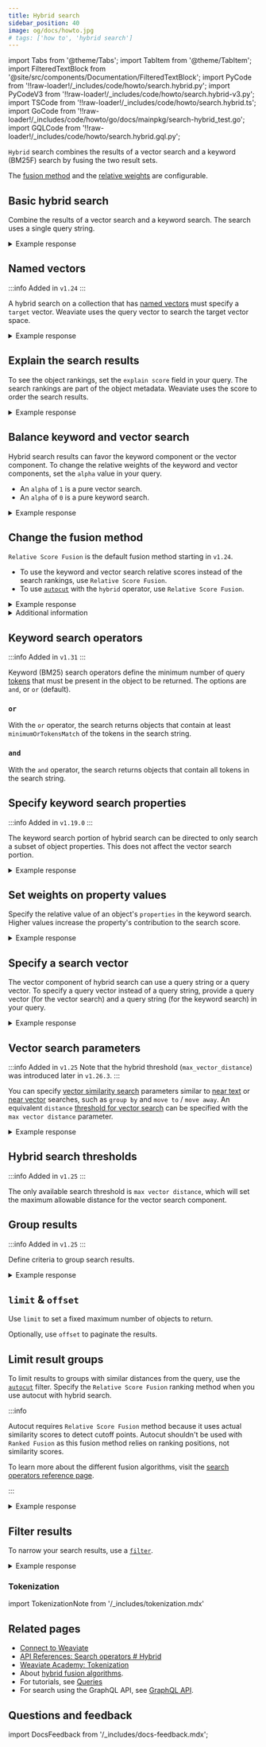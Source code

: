 ```yaml
---
title: Hybrid search
sidebar_position: 40
image: og/docs/howto.jpg
# tags: ['how to', 'hybrid search']
---
```


import Tabs from '@theme/Tabs';
import TabItem from '@theme/TabItem';
import FilteredTextBlock from '@site/src/components/Documentation/FilteredTextBlock';
import PyCode from '!!raw-loader!/_includes/code/howto/search.hybrid.py';
import PyCodeV3 from '!!raw-loader!/_includes/code/howto/search.hybrid-v3.py';
import TSCode from '!!raw-loader!/_includes/code/howto/search.hybrid.ts';
import GoCode from '!!raw-loader!/_includes/code/howto/go/docs/mainpkg/search-hybrid_test.go';
import GQLCode from '!!raw-loader!/_includes/code/howto/search.hybrid.gql.py';

`Hybrid` search combines the results of a vector search and a keyword (BM25F) search by fusing the two result sets.

The [fusion method](#change-the-fusion-method) and the [relative weights](#balance-keyword-and-vector-search) are configurable.

## Basic hybrid search

Combine the results of a vector search and a keyword search. The search uses a single query string.

<Tabs groupId="languages">
<TabItem value="py" label="Python">
<FilteredTextBlock
  text={PyCode}
  startMarker="# HybridBasicPython"
  endMarker="# END HybridBasicPython"
  language="python"
/>
</TabItem>


<TabItem value="js" label="JS/TS">
<FilteredTextBlock
  text={TSCode}
  startMarker="// searchHybridBasic"
  endMarker="// END searchHybridBasic"
  language="js"
/>
</TabItem>


<TabItem value="go" label="Go">
  <FilteredTextBlock
    text={GoCode}
    startMarker="// START Basic"
    endMarker="// END Basic"
    language="go"
  />
</TabItem>

<TabItem value="graphql" label="GraphQL">
<FilteredTextBlock
  text={PyCodeV3}
  startMarker="# HybridBasicGraphQL"
  endMarker="# END HybridBasicGraphQL"
  language="graphql"
/>
</TabItem>
</Tabs>

<details>
  <summary>Example response</summary>

The output is like this:

<FilteredTextBlock
  text={PyCodeV3}
  startMarker="# Expected HybridBasic results"
  endMarker="# END Expected HybridBasic results"
  language="json"
/>

</details>

## Named vectors

:::info Added in `v1.24`
:::

A hybrid search on a collection that has [named vectors](../config-refs/collections.mdx#named-vectors) must specify a `target` vector. Weaviate uses the query vector to search the target vector space.

<Tabs groupId="languages">
  <TabItem value="py" label="Python">
    <FilteredTextBlock
      text={PyCode}
      startMarker="# NamedVectorHybridPython"
      endMarker="# END NamedVectorHybridPython"
      language="python"
    />
  </TabItem>
  <TabItem value="js" label="JS/TS">
    <FilteredTextBlock
      text={TSCode}
      startMarker="// NamedVectorHybrid"
      endMarker="// END NamedVectorHybrid"
      language="ts"
    />
  </TabItem>
  <TabItem value="graphql" label="GraphQL">
    <FilteredTextBlock
      text={PyCodeV3}
      startMarker="# NamedVectorHybridGraphQL"
      endMarker="# END NamedVectorHybridGraphQL"
      language="graphql"
    />
  </TabItem>
</Tabs>

<details>
  <summary>Example response</summary>

The output is like this:

<FilteredTextBlock
  text={PyCodeV3}
  startMarker="# START Expected NamedVectorNearText results"
  endMarker="# END Expected NamedVectorNearText results"
  language="json"
/>

</details>

## Explain the search results

To see the object rankings, set the `explain score` field in your query. The search rankings are part of the object metadata. Weaviate uses the score to order the search results.

<Tabs groupId="languages">
<TabItem value="py" label="Python">
<FilteredTextBlock
  text={PyCode}
  startMarker="# HybridWithScorePython"
  endMarker="# END HybridWithScorePython"
  language="python"
/>
</TabItem>


<TabItem value="js" label="JS/TS">
<FilteredTextBlock
  text={TSCode}
  startMarker="// searchHybridWithScore"
  endMarker="// END searchHybridWithScore"
  language="js"
/>
</TabItem>


<TabItem value="go" label="Go">
    <FilteredTextBlock
      text={GoCode}
      startMarker="// START WithScore"
      endMarker="// END WithScore"
      language="go"
    />
  </TabItem>

<TabItem value="graphql" label="GraphQL">
<FilteredTextBlock
  text={PyCodeV3}
  startMarker="# HybridWithScoreGraphQL"
  endMarker="# END HybridWithScoreGraphQL"
  language="graphql"
/>
</TabItem>
</Tabs>

<details>
  <summary>Example response</summary>

The output is like this:

<FilteredTextBlock
  text={PyCodeV3}
  startMarker="# Expected HybridWithScore results"
  endMarker="# END Expected HybridWithScore results"
  language="json"
/>

</details>

## Balance keyword and vector search

Hybrid search results can favor the keyword component or the vector component. To change the relative weights of the keyword and vector components, set the `alpha` value in your query.

- An `alpha` of `1` is a pure vector search.
- An `alpha` of `0` is a pure keyword search.

<Tabs groupId="languages">
<TabItem value="py" label="Python">
<FilteredTextBlock
  text={PyCode}
  startMarker="# HybridWithAlphaPython"
  endMarker="# END HybridWithAlphaPython"
  language="python"
/>
</TabItem>


<TabItem value="js" label="JS/TS">
<FilteredTextBlock
  text={TSCode}
  startMarker="// searchHybridWithAlpha"
  endMarker="// END searchHybridWithAlpha"
  language="js"
/>
</TabItem>


<TabItem value="go" label="Go">
    <FilteredTextBlock
      text={GoCode}
      startMarker="// START WithAlpha"
      endMarker="// END WithAlpha"
      language="go"
    />
</TabItem>

<TabItem value="graphql" label="GraphQL">
<FilteredTextBlock
  text={PyCodeV3}
  startMarker="# HybridWithAlphaGraphQL"
  endMarker="# END HybridWithAlphaGraphQL"
  language="graphql"
/>
</TabItem>
</Tabs>

<details>
  <summary>Example response</summary>

The output is like this:

<FilteredTextBlock
  text={PyCodeV3}
  startMarker="# Expected HybridWithAlpha results"
  endMarker="# END Expected HybridWithAlpha results"
  language="json"
/>

</details>

## Change the fusion method

`Relative Score Fusion` is the default fusion method starting in `v1.24`.

- To use the keyword and vector search relative scores instead of the search rankings, use `Relative Score Fusion`.
- To use [`autocut`](../api/graphql/additional-operators.md#autocut) with the `hybrid` operator, use `Relative Score Fusion`.

<Tabs groupId="languages">
<TabItem value="py" label="Python">
<FilteredTextBlock
  text={PyCode}
  startMarker="# HybridWithFusionTypePython"
  endMarker="# END HybridWithFusionTypePython"
  language="python"
/>
</TabItem>


<TabItem value="js" label="JS/TS">
<FilteredTextBlock
  text={TSCode}
  startMarker="// searchHybridWithFusionType"
  endMarker="// END searchHybridWithFusionType"
  language="ts"
/>
</TabItem>


<TabItem value="go" label="Go">
    <FilteredTextBlock
      text={GoCode}
      startMarker="// START WithFusionType"
      endMarker="// END WithFusionType"
      language="go"
    />
</TabItem>

<TabItem value="graphql" label="GraphQL">
<FilteredTextBlock
  text={PyCodeV3}
  startMarker="# HybridWithFusionTypeGraphQL"
  endMarker="# END HybridWithFusionTypeGraphQL"
  language="graphql"
/>
</TabItem>
</Tabs>

<details>
  <summary>Example response</summary>

The output is like this:

<FilteredTextBlock
  text={PyCodeV3}
  startMarker="# Expected HybridWithFusionType results"
  endMarker="# END Expected HybridWithFusionType results"
  language="json"
/>

</details>

<details>
  <summary>
    Additional information
  </summary>

For a discussion of fusion methods, see [this blog post](https://weaviate.io/blog/hybrid-search-fusion-algorithms) and [this reference page](../api/graphql/search-operators.md#variables-2)

</details>

## Keyword search operators

:::info Added in `v1.31`
:::

Keyword (BM25) search operators define the minimum number of query [tokens](#tokenization) that must be present in the object to be returned. The options are `and`, or `or` (default).

### `or`

With the `or` operator, the search returns objects that contain at least `minimumOrTokensMatch` of the tokens in the search string.

<Tabs groupId="languages">
  <TabItem value="py" label="Python">
    <FilteredTextBlock
      text={PyCode}
      startMarker="# START HybridWithBM25OperatorOrWithMin"
      endMarker="# END HybridWithBM25OperatorOrWithMin"
      language="python"
    />
  </TabItem>
  <TabItem value="ts" label="JS/TS">
    <FilteredTextBlock
      text={TSCode}
      startMarker="// START HybridWithBM25OperatorOrWithMin"
      endMarker="// END HybridWithBM25OperatorOrWithMin"
      language="ts"
    />
  </TabItem>
  <TabItem value="graphql" label="GraphQL">
    <FilteredTextBlock
      text={GQLCode}
      startMarker="# START HybridWithBM25OperatorOrWithMin"
      endMarker="# END HybridWithBM25OperatorOrWithMin"
      language="python"
    />
  </TabItem>
</Tabs>

### `and`

With the `and` operator, the search returns objects that contain all tokens in the search string.

<Tabs groupId="languages">
  <TabItem value="py" label="Python">
    <FilteredTextBlock
      text={PyCode}
      startMarker="# START HybridWithBM25OperatorAnd"
      endMarker="# END HybridWithBM25OperatorAnd"
      language="python"
    />
  </TabItem>
  <TabItem value="ts" label="JS/TS">
    <FilteredTextBlock
      text={TSCode}
      startMarker="// START HybridWithBM25OperatorAnd"
      endMarker="// END HybridWithBM25OperatorAnd"
      language="ts"
    />
  </TabItem>
  <TabItem value="graphql" label="GraphQL">
    <FilteredTextBlock
      text={GQLCode}
      startMarker="# START HybridWithBM25OperatorAnd"
      endMarker="# END HybridWithBM25OperatorAnd"
      language="python"
    />
  </TabItem>
</Tabs>

## Specify keyword search properties

:::info Added in `v1.19.0`
:::

The keyword search portion of hybrid search can be directed to only search a subset of object properties. This does not affect the vector search portion.

<Tabs groupId="languages">
<TabItem value="py" label="Python">
<FilteredTextBlock
  text={PyCode}
  startMarker="# HybridWithPropertiesPython"
  endMarker="# END HybridWithPropertiesPython"
  language="python"
/>
</TabItem>


<TabItem value="js" label="JS/TS">
<FilteredTextBlock
  text={TSCode}
  startMarker="// searchHybridWithProperties"
  endMarker="// END searchHybridWithProperties"
  language="js"
/>
</TabItem>


<TabItem value="go" label="Go">
    <FilteredTextBlock
      text={GoCode}
      startMarker="// START WithProperties"
      endMarker="// END WithProperties"
      language="go"
    />
</TabItem>

<TabItem value="graphql" label="GraphQL">
<FilteredTextBlock
  text={PyCodeV3}
  startMarker="# HybridWithPropertiesGraphQL"
  endMarker="# END HybridWithPropertiesGraphQL"
  language="graphql"
/>
</TabItem>
</Tabs>

<details>
  <summary>Example response</summary>

The output is like this:

<FilteredTextBlock
  text={PyCodeV3}
  startMarker="# Expected HybridWithProperties results"
  endMarker="# END Expected HybridWithProperties results"
  language="json"
/>

</details>

## Set weights on property values

Specify the relative value of an object's `properties` in the keyword search. Higher values increase the property's contribution to the search score.

<Tabs groupId="languages">
<TabItem value="py" label="Python">
<FilteredTextBlock
  text={PyCode}
  startMarker="# HybridWithPropertyWeightingPython"
  endMarker="# END HybridWithPropertyWeightingPython"
  language="python"
/>
</TabItem>


<TabItem value="js" label="JS/TS">
<FilteredTextBlock
  text={TSCode}
  startMarker="// searchHybridWithPropertyWeighting"
  endMarker="// END searchHybridWithPropertyWeighting"
  language="js"
/>
</TabItem>


<TabItem value="go" label="Go">
    <FilteredTextBlock
      text={GoCode}
      startMarker="// START WithPropertyWeighting"
      endMarker="// END WithPropertyWeighting"
      language="go"
    />
</TabItem>

<TabItem value="graphql" label="GraphQL">
<FilteredTextBlock
  text={PyCodeV3}
  startMarker="# HybridWithPropertyWeightingGraphQL"
  endMarker="# END HybridWithPropertyWeightingGraphQL"
  language="graphql"
/>
</TabItem>
</Tabs>

<details>
  <summary>Example response</summary>

The output is like this:

<FilteredTextBlock
  text={PyCodeV3}
  startMarker="# Expected HybridWithPropertyWeighting results"
  endMarker="# END Expected HybridWithPropertyWeighting results"
  language="json"
/>

</details>

## Specify a search vector

The vector component of hybrid search can use a query string or a query vector. To specify a query vector instead of a query string, provide a query vector (for the vector search) and a query string (for the keyword search) in your query.

<Tabs groupId="languages">
<TabItem value="py" label="Python">
<FilteredTextBlock
  text={PyCode}
  startMarker="# HybridWithVectorPython"
  endMarker="# END HybridWithVectorPython"
  language="python"
/>
</TabItem>


<TabItem value="js" label="JS/TS">
<FilteredTextBlock
  text={TSCode}
  startMarker="// searchHybridWithVector"
  endMarker="// END searchHybridWithVector"
  language="js"
/>
</TabItem>


<TabItem value="go" label="Go">
    <FilteredTextBlock
      text={GoCode}
      startMarker="// START WithVector"
      endMarker="// END WithVector"
      language="go"
    />
</TabItem>

<TabItem value="graphql" label="GraphQL">
<FilteredTextBlock
  text={PyCodeV3}
  startMarker="# HybridWithVectorGraphQL"
  endMarker="# END HybridWithVectorGraphQL"
  language="graphql"
/>
</TabItem>
</Tabs>

<details>
  <summary>Example response</summary>

The output is like this:

<FilteredTextBlock
  text={PyCodeV3}
  startMarker="# Expected HybridWithVector results"
  endMarker="# END Expected HybridWithVector results"
  language="json"
/>

</details>

## Vector search parameters

:::info Added in `v1.25`
Note that the hybrid threshold (`max_vector_distance`) was introduced later in `v1.26.3`.
:::

You can specify [vector similarity search](/weaviate/search/similarity) parameters similar to [near text](/weaviate/search/similarity.md#search-with-text) or [near vector](/weaviate/search/similarity.md#search-with-a-vector) searches, such as `group by` and `move to` / `move away`. An equivalent `distance` [threshold for vector search](./similarity.md#set-a-similarity-threshold) can be specified with the `max vector distance` parameter.

<Tabs groupId="languages">
  <TabItem value="py" label="Python">
    <FilteredTextBlock
      text={PyCode}
      startMarker="# START VectorParametersPython"
      endMarker="# END VectorParametersPython"
      language="python"
    />
  </TabItem>
  <TabItem value="js" label="JS/TS">
    <FilteredTextBlock
      text={TSCode}
      startMarker="// VectorSimilarity"
      endMarker="// END VectorSimilarity"
      language="js"
    />
  </TabItem>
</Tabs>

<details>
  <summary>Example response</summary>

The output is like this:

<FilteredTextBlock
  text={PyCodeV3}
  startMarker="# Expected VectorSimilarityGraphQL results"
  endMarker="# END Expected VectorSimilarityGraphQL results"
  language="json"
/>

</details>

## Hybrid search thresholds

:::info Added in `v1.25`
:::

The only available search threshold is `max vector distance`, which will set the maximum allowable distance for the vector search component.

<Tabs groupId="languages">
  <TabItem value="py" label="Python">
    <FilteredTextBlock
      text={PyCode}
      startMarker="# START VectorSimilarityPython"
      endMarker="# END VectorSimilarityPython"
      language="python"
    />
  </TabItem>

  <TabItem value="js" label="JS/TS">

<TabItem value="js" label="JS/TS">
    <FilteredTextBlock
      text={TSCode}
      startMarker="// START VectorSimilarityThreshold"
      endMarker="// END VectorSimilarityThreshold"
      language="ts"
    />
  </TabItem>
  </TabItem>
</Tabs>

## Group results

:::info Added in `v1.25`
:::

Define criteria to group search results.

<Tabs groupId="languages">
  <TabItem value="py" label="Python">
    <FilteredTextBlock
      text={PyCode}
      startMarker="# START HybridGroupByPy4"
      endMarker="# END HybridGroupByPy4"
      language="py"
    />
  </TabItem>

  <TabItem value="js" label="JS/TS">
    <FilteredTextBlock
      text={TSCode}
      startMarker="// START HybridGroupBy"
      endMarker="// END HybridGroupBy"
      language="ts"
    />
  </TabItem>
</Tabs>

<details>
  <summary>Example response</summary>

The response is like this:

```
'Jeopardy!'
'Double Jeopardy!'
```

</details>

## `limit` & `offset`

Use `limit` to set a fixed maximum number of objects to return.

Optionally, use `offset` to paginate the results.

<Tabs groupId="languages">
  <TabItem value="py" label="Python">
    <FilteredTextBlock
      text={PyCode}
      startMarker="# START limit Python"
      endMarker="# END limit Python"
      language="py"
    />
  </TabItem>


  <TabItem value="js" label="JS/TS">
    <FilteredTextBlock
      text={TSCode}
      startMarker="// START limit"
      endMarker="// END limit"
      language="ts"
    />
  </TabItem>


  <TabItem value="go" label="Go">
    <FilteredTextBlock
      text={GoCode}
      startMarker="// START limit"
      endMarker="// END limit"
      language="go"
    />
  </TabItem>

  <TabItem value="graphql" label="GraphQL">
    <FilteredTextBlock
      text={PyCodeV3}
      startMarker="# START limit GraphQL"
      endMarker="# END limit GraphQL"
      language="graphql"
    />
  </TabItem>
</Tabs>

## Limit result groups

To limit results to groups with similar distances from the query, use the [`autocut`](../api/graphql/additional-operators.md#autocut) filter. Specify the `Relative Score Fusion` ranking method when you use autocut with hybrid search.

:::info

Autocut requires `Relative Score Fusion` method because it uses actual similarity scores to detect cutoff points. Autocut shouldn't be used with `Ranked Fusion` as this fusion method relies on ranking positions, not similarity scores.

To learn more about the different fusion algorithms, visit the [search operators reference page](/weaviate/api/graphql/search-operators#fusion-algorithms).

:::

<Tabs groupId="languages">
  <TabItem value="py" label="Python">
    <FilteredTextBlock
      text={PyCode}
      startMarker="# START autocut Python"
      endMarker="# END autocut Python"
      language="py"
    />
  </TabItem>


  <TabItem value="js" label="JS/TS">
    <FilteredTextBlock
      text={TSCode}
      startMarker="// START autocut"
      endMarker="// END autocut"
      language="ts"
    />
  </TabItem>


  <TabItem value="go" label="Go">
    <FilteredTextBlock
      text={GoCode}
      startMarker="// START autocut"
      endMarker="// END autocut"
      language="go"
    />
  </TabItem>

  <TabItem value="graphql" label="GraphQL">
    <FilteredTextBlock
      text={PyCodeV3}
      startMarker="# START autocut GraphQL"
      endMarker="# END autocut GraphQL"
      language="graphql"
    />
  </TabItem>
</Tabs>

<details>
  <summary>Example response</summary>

The output is like this:

<FilteredTextBlock
  text={PyCodeV3}
  startMarker="# START Expected autocut results"
  endMarker="# END Expected autocut results"
  language="json"
/>

</details>

## Filter results

To narrow your search results, use a [`filter`](../api/graphql/filters.md).

<Tabs groupId="languages">
<TabItem value="py" label="Python">
<FilteredTextBlock
  text={PyCode}
  startMarker="# HybridWithFilterPython"
  endMarker="# END HybridWithFilterPython"
  language="python"
/>
</TabItem>


<TabItem value="js" label="JS/TS">
<FilteredTextBlock
  text={TSCode}
  startMarker="// searchHybridWithFilter"
  endMarker="// END searchHybridWithFilter"
  language="js"
/>
</TabItem>


<TabItem value="go" label="Go">
    <FilteredTextBlock
      text={GoCode}
      startMarker="// START WithFilter"
      endMarker="// END WithFilter"
      language="go"
    />
  </TabItem>

<TabItem value="graphql" label="GraphQL">
<FilteredTextBlock
  text={PyCodeV3}
  startMarker="# HybridWithFilterGraphQL"
  endMarker="# END HybridWithFilterGraphQL"
  language="graphql"
/>
</TabItem>
</Tabs>

<details>
  <summary>Example response</summary>

The output is like this:

<FilteredTextBlock
  text={PyCodeV3}
  startMarker="# Expected HybridWithFilter results"
  endMarker="# END Expected HybridWithFilter results"
  language="json"
/>

</details>

### Tokenization

import TokenizationNote from '/_includes/tokenization.mdx'

<TokenizationNote />

## Related pages

- [Connect to Weaviate](/weaviate/connections/index.mdx)
- [API References: Search operators # Hybrid](../api/graphql/search-operators.md#hybrid)
- [Weaviate Academy: Tokenization](../../academy/py/tokenization/index.md)
- About [hybrid fusion algorithms](https://weaviate.io/blog/hybrid-search-fusion-algorithms).
- For tutorials, see [Queries](/weaviate/tutorials/query.md)
- For search using the GraphQL API, see [GraphQL API](../api/graphql/get.md).

## Questions and feedback

import DocsFeedback from '/_includes/docs-feedback.mdx';

<DocsFeedback/>
